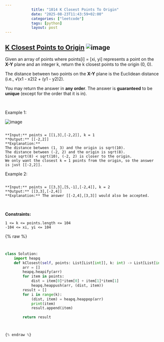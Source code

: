 ```yaml
---
            title: "1014 K Closest Points To Origin"
            date: "2025-08-23T11:43:59+02:00"
            categories: ["leetcode"]
            tags: [python]
            layout: post
---
```

            
## [K Closest Points to Origin](https://leetcode.com/problems/k-closest-points-to-origin) ![image](https://img.shields.io/badge/Difficulty-Medium-orange)

Given an array of points where points[i] = [xi, yi] represents a point on the **X-Y** plane and an integer k, return the k closest points to the origin (0, 0).

The distance between two points on the **X-Y** plane is the Euclidean distance (i.e., √(x1 - x2)2 + (y1 - y2)2).

You may return the answer in **any order**. The answer is **guaranteed** to be **unique** (except for the order that it is in).

 

Example 1:

![image](https://assets.leetcode.com/uploads/2021/03/03/closestplane1.jpg)
```

**Input:** points = [[1,3],[-2,2]], k = 1
**Output:** [[-2,2]]
**Explanation:**
The distance between (1, 3) and the origin is sqrt(10).
The distance between (-2, 2) and the origin is sqrt(8).
Since sqrt(8) < sqrt(10), (-2, 2) is closer to the origin.
We only want the closest k = 1 points from the origin, so the answer is just [[-2,2]].

```

Example 2:

```

**Input:** points = [[3,3],[5,-1],[-2,4]], k = 2
**Output:** [[3,3],[-2,4]]
**Explanation:** The answer [[-2,4],[3,3]] would also be accepted.

```

 

**Constraints:**

	1 <= k <= points.length <= 104
	-104 <= xi, yi <= 104

{% raw %}


```python


class Solution:
    import heapq
    def kClosest(self, points: List[List[int]], k: int) -> List[List[int]]:
        arr = []
        heapq.heapify(arr)
        for item in points:
            dist = item[0]*item[0] + item[1]*item[1]
            heapq.heappush(arr, (dist, item))
        result = []
        for i in range(k):
            (dist, item) = heapq.heappop(arr)
            print(item)
            result.append(item)
        
        return result
        


{% endraw %}
```
